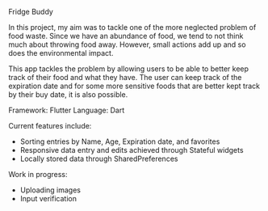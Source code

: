 Fridge Buddy

In this project, my aim was to tackle one of the more neglected problem of food waste.
Since we have an abundance of food, we tend to not think  much about
throwing food away. However, small actions add up and so does the environmental  impact.

This app tackles the problem by allowing users to be able to better keep track of their food and
what they have. The user can keep track of the expiration date and for some more sensitive foods
that are better kept track by their buy date, it is also possible.

Framework: Flutter
Language: Dart

Current features include:
- Sorting entries by Name, Age, Expiration date, and favorites
- Responsive data entry and edits achieved through Stateful widgets
- Locally stored data through SharedPreferences

Work in progress:
- Uploading images
- Input verification
